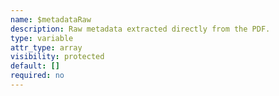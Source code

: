 ```yaml
---
name: $metadataRaw
description: Raw metadata extracted directly from the PDF.    
type: variable
attr_type: array
visibility: protected
default: []
required: no
---
```


